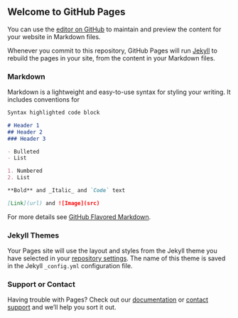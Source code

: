 <head>
               <script src="https://cdn.plot.ly/plotly-latest.min.js"></script>
</head>
<div id="tester" style="width:600px;height:250px;"></div>
<div id="myDiv" style="width:600px;height:250px;"></div>
<div id="myDiv1"></div>
<div id="myDiv2"></div>
<script>
	TESTER = document.getElementById('tester');
	Plotly.newPlot( TESTER, [{
	x: [1, 2, 3, 4, 5],
	y: [1, 2, 4, 8, 16] }], {
	margin: { t: 0 } } );
</script>

<script>
var data = [{
  type: "choroplethmapbox", locations: ["NY", "MA", "VT"], z: [-50, -10, -20],
  geojson: "https://raw.githubusercontent.com/python-visualization/folium/master/examples/data/us-states.json"
}];

var layout = {mapbox: {center: {lon: -74, lat: 43}, zoom: 3.5},
              width: 600, height:400};

var config = {mapboxAccessToken: "pk.eyJ1IjoiZmxvYnJlY2h0IiwiYSI6ImNrODRoaHI0bzE5bWYzdG1zMTZ4NmYxZTUifQ.vrpEIGfPE92RFKgQnYbPxA"};

Plotly.newPlot('myDiv', data, layout, config);
</script>

<script>
Plotly.d3.csv("https://raw.githubusercontent.com/plotly/datasets/master/gapminder_with_codes.csv", function(err, rows){

  function filter_and_unpack(rows, key, year) {
  return rows.filter(row => row['year'] == year).map(row => row[key])
  }

  var frames = []
  var slider_steps = []

  var n = 11;
  var num = 1952;
  for (var i = 0; i <= n; i++) {
    var z = filter_and_unpack(rows, 'lifeExp', num)
    var locations = filter_and_unpack(rows, 'iso_alpha', num)
    frames[i] = {data: [{z: z, locations: locations, text: locations}], name: num}
    slider_steps.push ({
        label: num.toString(),
        method: "animate",
        args: [[num], {
            mode: "immediate",
            transition: {duration: 300},
            frame: {duration: 300}
          }
        ]
      })
    num = num + 5
  }

var data = [{
      type: 'choropleth',
      locationmode: 'world',
      locations: frames[0].data[0].locations,
      z: frames[0].data[0].z,
      text: frames[0].data[0].locations,
      zauto: false,
      zmin: 30,
      zmax: 90

}];
var layout = {
    title: 'World Life Expectency<br>1952 - 2007',
    geo:{
       scope: 'world',
       countrycolor: 'rgb(255, 255, 255)',
       showland: true,
       landcolor: 'rgb(217, 217, 217)',
       showlakes: true,
       lakecolor: 'rgb(255, 255, 255)',
       subunitcolor: 'rgb(255, 255, 255)',
       lonaxis: {},
       lataxis: {}
    },
    updatemenus: [{
      x: 0.1,
      y: 0,
      yanchor: "top",
      xanchor: "right",
      showactive: false,
      direction: "left",
      type: "buttons",
      pad: {"t": 87, "r": 10},
      buttons: [{
        method: "animate",
        args: [null, {
          fromcurrent: true,
          transition: {
            duration: 200,
          },
          frame: {
            duration: 500
          }
        }],
        label: "Play"
      }, {
        method: "animate",
        args: [
          [null],
          {
            mode: "immediate",
            transition: {
              duration: 0
            },
            frame: {
              duration: 0
            }
          }
        ],
        label: "Pause"
      }]
    }],
    sliders: [{
      active: 0,
      steps: slider_steps,
      x: 0.1,
      len: 0.9,
      xanchor: "left",
      y: 0,
      yanchor: "top",
      pad: {t: 50, b: 10},
      currentvalue: {
        visible: true,
        prefix: "Year:",
        xanchor: "right",
        font: {
          size: 20,
          color: "#666"
        }
      },
      transition: {
        duration: 300,
        easing: "cubic-in-out"
      }
    }]
};

Plotly.newPlot('myDiv1', data, layout).then(function() {
    Plotly.addFrames('myDiv1', frames);
  });
})

</script>

<script>
Plotly.d3.csv("https://raw.githubusercontent.com/flobrec/plotly/master/data_cantons.csv", function(err, rows){

  function filter_and_unpack(rows, key, date) {
  return rows.filter(row => row['Date'] == date).map(row => row[key])
  }

  var frames = []
  var slider_steps = []
  
  max_cases = Plotly.d3.max(rows, function(d) { return +d.Cases; })
  max_cases = Math.ceil(max_cases/200)*200
  
  var n = 11;
  var num = new Date('2020-03-06');
  for (var i = 0; i <= n; i++) {
    num_str = num.toISOString().substr(0,10)
    var z = filter_and_unpack(rows, 'Cases', num_str)
    var locations = filter_and_unpack(rows, 'Canton', num_str)
    frames[i] = {data: [{z: z, locations: locations, text: locations}], name: num_str}
    slider_steps.push ({
        label: num_str,
        method: "animate",
        args: [[num_str], {
            mode: "immediate",
            transition: {duration: 300},
            frame: {duration: 300}
          }
        ]
      })
    num.setDate(num.getDate() + 1)
  }

var data = [{
      type: "choroplethmapbox",
      geojson: "https://raw.githubusercontent.com/flobrec/plotly/master/swiss_cantons.json",
      locations: frames[0].data[0].locations,
      z: frames[0].data[0].z,
      text: frames[0].data[0].locations,
      zauto: false,
      zmin: 0,
      zmax: max_cases

}];
  
var config = {mapboxAccessToken: "pk.eyJ1IjoiZmxvYnJlY2h0IiwiYSI6ImNrODRoaHI0bzE5bWYzdG1zMTZ4NmYxZTUifQ.vrpEIGfPE92RFKgQnYbPxA"};  
  
var layout = {
    title: 'World Life Expectency<br>1952 - 2007',
    mapbox: {style:'carto-darkmatter', center: {lon: 8.3, lat: 47.05}, zoom: 6.5},
              width: 1000, height:800,
    geo:{
       scope: 'world',
       countrycolor: 'rgb(255, 255, 255)',
       showland: true,
       landcolor: 'rgb(217, 217, 217)',
       showlakes: true,
       lakecolor: 'rgb(255, 255, 255)',
       subunitcolor: 'rgb(255, 255, 255)',
       lonaxis: {},
       lataxis: {}
    },
    updatemenus: [{
      x: 0.1,
      y: 0,
      yanchor: "top",
      xanchor: "right",
      showactive: false,
      direction: "left",
      type: "buttons",
      pad: {"t": 87, "r": 10},
      buttons: [{
        method: "animate",
        args: [null, {
          fromcurrent: true,
          transition: {
            duration: 200,
          },
          frame: {
            duration: 500
          }
        }],
        label: "Play"
      }, {
        method: "animate",
        args: [
          [null],
          {
            mode: "immediate",
            transition: {
              duration: 0
            },
            frame: {
              duration: 0
            }
          }
        ],
        label: "Pause"
      }]
    }],
    sliders: [{
      active: 0,
      steps: slider_steps,
      x: 0.1,
      len: 0.9,
      xanchor: "left",
      y: 0,
      yanchor: "top",
      pad: {t: 50, b: 10},
      currentvalue: {
        visible: true,
        prefix: "Year:",
        xanchor: "right",
        font: {
          size: 20,
          color: "#666"
        }
      },
      transition: {
        duration: 300,
        easing: "cubic-in-out"
      }
    }]
};
  

Plotly.newPlot('myDiv2', data, layout,config).then(function() {
    Plotly.addFrames('myDiv2', frames);
  });
});

</script>
## Welcome to GitHub Pages

You can use the [editor on GitHub](https://github.com/flobrec/plotly/edit/master/README.md) to maintain and preview the content for your website in Markdown files.

Whenever you commit to this repository, GitHub Pages will run [Jekyll](https://jekyllrb.com/) to rebuild the pages in your site, from the content in your Markdown files.

### Markdown

Markdown is a lightweight and easy-to-use syntax for styling your writing. It includes conventions for

```markdown
Syntax highlighted code block

# Header 1
## Header 2
### Header 3

- Bulleted
- List

1. Numbered
2. List

**Bold** and _Italic_ and `Code` text

[Link](url) and ![Image](src)
```

For more details see [GitHub Flavored Markdown](https://guides.github.com/features/mastering-markdown/).

### Jekyll Themes

Your Pages site will use the layout and styles from the Jekyll theme you have selected in your [repository settings](https://github.com/flobrec/plotly/settings). The name of this theme is saved in the Jekyll `_config.yml` configuration file.

### Support or Contact

Having trouble with Pages? Check out our [documentation](https://help.github.com/categories/github-pages-basics/) or [contact support](https://github.com/contact) and we’ll help you sort it out.

